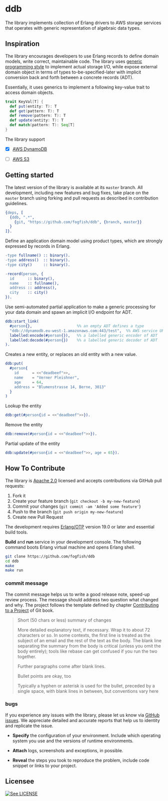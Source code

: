 # ddb

The library implements collection of Erlang drivers to AWS storage services that operates with generic representation of algebraic data types. 


## Inspiration

The library encourages developers to use Erlang records to define domain models, write correct, maintainable code. The library uses [generic programming style](https://en.wikipedia.org/wiki/Generic_programming) to implement actual storage I/O, while expose external domain object in terms of types to-be-specified-later with implicit conversion back and forth between a concrete records (ADT).

Essentially, it uses generics to implement a following key-value trait to access domain objects. 

```scala
trait KeyVal[T] {
  def put(entity: T): T
  def get(pattern: T): T
  def remove(pattern: T): T
  def update(entity: T): T
  def match(pattern: T): Seq[T]
}
```

The library support
- [x] [AWS DynamoDB](https://aws.amazon.com/dynamodb/)
- [ ] [AWS S3](https://aws.amazon.com/s3/)


## Getting started

The latest version of the library is available at its `master` branch. All development, including new features and bug fixes, take place on the `master` branch using forking and pull requests as described in contribution guidelines.

```erlang
{deps, [
  {ddb, ".*",
    {git, "https://github.com/fogfish/ddb", {branch, master}}
  }
]}.
```

Define an application domain model using product types, which are strongly expressed by records in Erlang.

```erlang
-type fullname() :: binary().
-type address()  :: binary().
-type city()     :: binary().

-record(person, {
  id      :: binary(),
  name    :: fullname(),
  address :: address(), 
  city    :: city()
}).
```

Use semi-automated partial application to make a generic processing for your data domain and spawn an implicit I/O endpoint for ADT. 
 
```erlang
ddb:start_link(
  #person{},                    %% an empty ADT defines a type
  "ddb://dynamodb.eu-west-1.amazonaws.com:443/test",  %% AWS service URI endpoint
  labelled:encode(#person{}),   %% a labelled generic encoder of ADT
  labelled:decode(#person{})    %% a labelled generic decoder of ADT
).
```

Creates a new entity, or replaces an old entity with a new value.

```erlang
ddb:put(
  #person{
    id      = <<"deadbeef">>,
    name    = "Verner Pleishner",
    age     = 64,
    address = "Blumenstrasse 14, Berne, 3013"
  }
)
```

Lookup the entity

```erlang
ddb:get(#person{id = <<"deadbeef">>}).
```

Remove the entity

```erlang
ddb:remove(#person{id = <<"deadbeef">>}).
```

Partial update of the entity

```erlang
ddb:update(#person{id = <<"deadbeef">>, age = 65}).
```

## How To Contribute

The library is [Apache 2.0](LICENSE) licensed and accepts contributions via GitHub pull requests:

1. Fork it
2. Create your feature branch (`git checkout -b my-new-feature`)
3. Commit your changes (`git commit -am 'Added some feature'`)
4. Push to the branch (`git push origin my-new-feature`)
5. Create new Pull Request

The development requires [Erlang/OTP](http://www.erlang.org/downloads) version 19.0 or later and essential build tools.

**Build** and **run** service in your development console. The following command boots Erlang virtual machine and opens Erlang shell.

```bash
git clone https://github.com/fogfish/ddb
cd ddb
make
make run
```

### commit message

The commit message helps us to write a good release note, speed-up review process. The message should address two question what changed and why. The project follows the template defined by chapter [Contributing to a Project](http://git-scm.com/book/ch5-2.html) of Git book.

>
> Short (50 chars or less) summary of changes
>
> More detailed explanatory text, if necessary. Wrap it to about 72 characters or so. In some contexts, the first line is treated as the subject of an email and the rest of the text as the body. The blank line separating the summary from the body is critical (unless you omit the body entirely); tools like rebase can get confused if you run the two together.
> 
> Further paragraphs come after blank lines.
> 
> Bullet points are okay, too
> 
> Typically a hyphen or asterisk is used for the bullet, preceded by a single space, with blank lines in between, but conventions vary here
>
>

### bugs

If you experience any issues with the library, please let us know via [GitHub issues](https://github.com/fogfish/datum/issue). We appreciate detailed and accurate reports that help us to identity and replicate the issue. 

* **Specify** the configuration of your environment. Include which operating system you use and the versions of runtime environments. 

* **Attach** logs, screenshots and exceptions, in possible.

* **Reveal** the steps you took to reproduce the problem, include code snippet or links to your project.


## Licensee

[![See LICENSE](https://img.shields.io/github/license/fogfish/ddb.svg?style=for-the-badge)](LICENSE)

